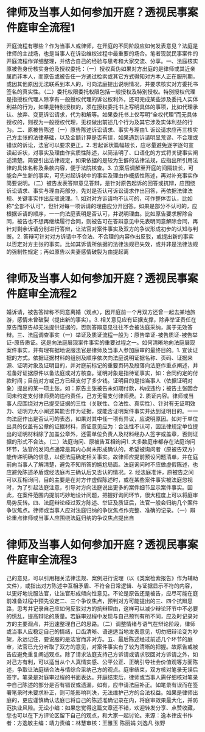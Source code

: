 # 律师及当事人如何参加开庭？透视民事案件庭审全流程1

开庭流程有哪些？作为当事人或律师，在开庭的不同阶段应如何发表意见？法庭是律师的主战场，也是当事人在诉讼维权过程中最重要的场合。笔者现就民事案件的开庭流程作详细整理，并结合自己的经验与思考和大家交流、分享。一、法庭核实原被告身份核实身份及授权委托：（一）授权真伪如果对方出庭的是律师或其近亲属而非本人，而原告或被告任一方通过检索或其它方式得知对方本人正在服刑期，或因其他原因无法联系到本人的，可向法庭提出说明情况，并要求核实对方委托书签名的真实性。（二）委托权限委托权限包括一般授权及特别授权。特别授权代理是指授权代理人除享有一般授权代理的诉讼权利外，还可完成某些涉及委托人实体利益的行为，如果是特别授权的，须在授权委托书上写明具体的事项，比如代理承认、放弃、变更诉讼请求，代为和解等。如果委托书上仅写明“全权代理”而无具体授权的，则视为一般授权代理，无权做出前述几个行为及其它涉及实体利益的行为。二、原被告陈述（一）原告陈述诉讼请求、事实与理由1. 诉讼请求应再三核实己方主张的法律基础，以及金额计算是否有误，如果遇到诉请明显荒谬、不合理或错误的诉讼，法官可以要求更正。2. 若起诉状篇幅较长，应尽量避免逐字逐句宣读起诉状，对事实及理由作实质性陈述，以简洁明了、口语化的方式将关键事实阐述清楚。简要引出法律规定，如果依据的是较为生僻的法律法规，应指出所引用法律的具体名称及条款内容，便于法院核查。3. 立案后调解至开庭的间隔较长，可能会产生新的事实，可先对起诉状中的事实及理由作概括性陈述，再对补充事实作简要说明。（二）被告发表答辩意见答辩，是针对原告起诉的回答或抗辩，应围绕诉讼请求、事实与理由两部分，先对是否认可诉讼请求作出回答，再依据法律法规、关键事实作出反驳说理。1. 如对对方诉请均不认可的，可作整体否认，比如称“全部不认可”，但针对每一项诉请的理由应分开回答。如果是部分不认可的，应根据诉请的顺序，一一向法庭表明是否认可，并说明理由。比如原告要求解除合同，被告也不想再继续履行合同，则被告可在答辩意见中先表明同意解除合同，再针对剩余诉请分别进行答辩，让法官对案件事实及双方的争议形成初步的认知与判断。2. 答辩可针对对方诉请中不合法、不合理的内容作出反驳，或提出新的事实以否定对方主张的事实。比如其诉请所依据的法律法规已失效，或并非是法律法规的强制性规定；再如原告以夫妻感情破裂为由提起离

# 律师及当事人如何参加开庭？透视民事案件庭审全流程2

婚诉请，被告答辩称不同意离婚（观点），因开庭前一个月双方还曾一起去某地旅游，感情未曾破裂（提出新的事实）。3. 相关意见应有证据支撑，除非举证责任在原告而原告却无法提供证据的，否则答辩意见往往不会被法庭采纳，属于无效答辩。三、法庭调查事实（一）举证及质证流程一般为：原告举证-被告质证-被告举证-原告质证。这是向法庭展现案件事实的重要过程之一。如何清晰地向法庭展现案件事实，并有理有据地说服法官是律师及当事人参加庭审的最终目的。1. 宣读证据的方式。依据证据材料的组别及顺序依次向法庭说明证据名称、页码、证据来源、证明对象及证明目的，并对庭前标记的重要页码及段落向法庭作重点阐述，并准备好证据原件以备法庭或对方核查。证明对象是指待证事实，如：合同约定的付款时间；目前对方或己方已经支付了多少钱。证明目的是指当事人（依据证明对象）提出的某一项主张，如：原告主张被告未如期付款，构成违约；被告主张因合同未约定支付律师费的违约责任，己方无需支付律师费。2. 质证内容。律师或当事人应围绕对方已提交证据的三性（关联性、合法性、真实性）、针对有无证明效力、证明力大小阐述其能否作为证据，或能否证明案件事实并达到证明目的。一一向法庭作出是否认可的表态，如果对其中任一项有异议，应说明原因。如对于单位出具的仅盖有公章的证据材料，质证意见应为：合法性不认可，因法律规定单位提出的证明材料除了加盖公章外，还需单位负责人及材料经办人签字或盖章，否则证据的形式不合法。（二）法庭询问、原被告互相询问1. 大多数庭审都存在法庭询问环节，法官的发问点通常是其内心尚未形成确认的，希望被询问者（原被告双方）能传递明确的信息，以便法庭确定相关事实。故律师应提前预设问题清单，并在庭前向当事人了解清楚，避免不知所答的尴尬局面。法庭询问时不应做虚假陈述，也应避免陈述矛盾或经法庭再三确认后又否认的情况。2. 经法庭准许，原被告之间可以互相询问，目的主要是在对方作虚假陈述时，或在某些案件事实被法庭忽视时，为了引起法庭注意，引导对方向法庭说出更多的案件细节显示案件事实。因此，在案件范围内提前巧妙地设计问题，把握好询问环节，很大程度上可以将庭审局势反转。四、法庭辩论经过双方陈述、举证及质证后，法官一般会归纳几个案件争议焦点。律师或当事人应对法庭归纳的争议焦点作完整、准确的记录。（一）辩论重点律师或当事人应围绕法庭归纳的争议焦点提出自

# 律师及当事人如何参加开庭？透视民事案件庭审全流程3

己的意见，可以引用相关法律法规、案例进行说理（以《类案检索报告》作为辅助文件），或指出对方陈述中互相矛盾、不符合日常逻辑、与证据显示不符的内容，以更好地说服法官，让法官形成倾向性意见。不论是原告还是被告，应尽可能在庭前准备过程中预先设定二、三个争议焦点，预判对方可能提出的三、四个抗辩思路，思考并记录自己应如何反驳对方的抗辩理由，这样可以减少辩论环节中不必要的慌乱，提高辩论的质量。若庭审过程中发现与自己预判有所不同，应及时记录对方的主要观点，并迅速整理自己的思路。（二）调整情绪与语气在辩论阶段，律师或当事人应稳定自己的情绪，口齿清晰、语速适当地发表意见，切勿把辩论变为吵架，永远记住，要说服的是法官而非对方。五、最后陈述经过前述几个环节的庭审，法官已充分听取了双方的意见，对案件事实有了较为清晰的把握。故原告或被告应避免重复阐述观点。除了请求法庭支持己方诉请或请求驳回对方诉请之外，如对己方有利，可以适当从个人真情实感、公平公正、正确引导社会价值观等方面陈述，争取让法庭结合法与情综合采纳己方的观点。庭审结束，双方核对笔录无误后签字。笔录是对庭审过程的书面表达。开庭结束后，律师或当事人需仔细核对笔录中自己陈述的部分是否有错误或遗漏，如有，应申请法庭补正。如笔录有误而在签署笔录时未要求补正，则可能影响判决，无法维护己方的合法权益。如果是律师出庭的，更应谨慎确认法庭已将自己的陈述准确记录在内，将庭审效果最大化，并防范执业风险。无讼小编：如果您觉得这篇文章还不错，欢迎转发分享、点赞收藏，您也可以在下方评论区留下自己的观点，和大家一起讨论。来源：逸本律皮书作者：方逸敏主编：靖力责编：林慧审核：王雅玉 陈丽娟 刘逸凡 张野

